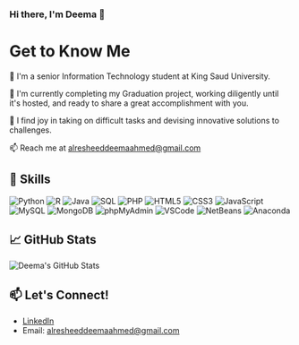 ### Hi there, I'm Deema 👋

# Get to Know Me

🏫 I'm a senior Information Technology student at King Saud University.

📝 I'm currently completing my Graduation project, working diligently until it's hosted, and ready to share a great accomplishment with you.

👯 I find joy in taking on difficult tasks and devising innovative solutions to challenges.

📫 Reach me at [alresheeddeemaahmed@gmail.com](mailto:alresheeddeemaahmed@gmail.com)


## 🚀 Skills

![Python](https://skillicons.dev/api/svg/python)
 ![R](https://skillicons.dev/api/svg/r)
![Java](https://skillicons.dev/api/svg/java)
 ![SQL](https://skillicons.dev/api/svg/sql)
 ![PHP](https://skillicons.dev/api/svg/php)
 ![HTML5](https://skillicons.dev/api/svg/html5)
 ![CSS3](https://skillicons.dev/api/svg/css3)
 ![JavaScript](https://skillicons.dev/api/svg/javascript)
 ![MySQL](https://skillicons.dev/api/svg/mysql)
 ![MongoDB](https://skillicons.dev/api/svg/mongodb)
 ![phpMyAdmin](https://skillicons.dev/api/svg/phpmyadmin)
 ![VSCode](https://skillicons.dev/api/svg/vscode)
 ![NetBeans](https://skillicons.dev/api/svg/netbeans)
![Anaconda](https://skillicons.dev/api/svg/anaconda)

## 📈 GitHub Stats

![Deema's GitHub Stats](https://github-readme-stats.vercel.app/api?username=Deema25Ra&show_icons=true&count_private=true)

## 📫 Let's Connect!
 - [LinkedIn](https://www.linkedin.com/in/deema-alresheed-19566b213/?utm_source=share&utm_campaign=share_via&utm_content=profile&utm_medium=ios_app)
 - Email: [alresheeddeemaahmed@gmail.com](mailto:alresheeddeemaahmed@gmail.com)


